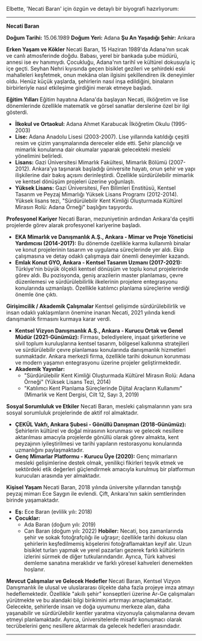 Elbette, 'Necati Baran' için özgün ve detaylı bir biyografi hazırlıyorum:

---

**Necati Baran**

**Doğum Tarihi:** 15.06.1989
**Doğum Yeri:** Adana
**Şu An Yaşadığı Şehir:** Ankara

**Erken Yaşam ve Kökler**
Necati Baran, 15 Haziran 1989'da Adana'nın sıcak ve canlı atmosferinde doğdu. Babası, yerel bir bankada şube müdürü, annesi ise ev hanımıydı. Çocukluğu, Adana'nın tarihî ve kültürel dokusuyla iç içe geçti. Seyhan Nehri kıyısında geçen bisiklet gezileri ve şehirdeki eski mahalleleri keşfetmek, onun mekâna olan ilgisini şekillendiren ilk deneyimler oldu. Henüz küçük yaşlarda, şehirlerin nasıl inşa edildiğini, binaların birbirleriyle nasıl etkileşime girdiğini merak etmeye başladı.

**Eğitim Yılları**
Eğitim hayatına Adana'da başlayan Necati, ilköğretim ve lise dönemlerinde özellikle matematik ve görsel sanatlar derslerine özel bir ilgi gösterdi.
*   **İlkokul ve Ortaokul:** Adana Ahmet Karabucak İlköğretim Okulu (1995-2003)
*   **Lise:** Adana Anadolu Lisesi (2003-2007). Lise yıllarında katıldığı çeşitli resim ve çizim yarışmalarında dereceler elde etti. Şehir plancılığı ve mimarlık konularına dair okumalar yaparak gelecekteki mesleki yönelimini belirledi.
*   **Lisans:** Gazi Üniversitesi Mimarlık Fakültesi, Mimarlık Bölümü (2007-2012). Ankara'ya taşınarak başladığı üniversite hayatı, onun şehir ve yapı ilişkilerine dair bakış açısını derinleştirdi. Özellikle sürdürülebilir mimarlık ve kentsel dönüşüm projeleri üzerine yoğunlaştı.
*   **Yüksek Lisans:** Gazi Üniversitesi, Fen Bilimleri Enstitüsü, Kentsel Tasarım ve Peyzaj Mimarlığı Yüksek Lisans Programı (2012-2014). Yüksek lisans tezi, "Sürdürülebilir Kent Kimliği Oluşturmada Kültürel Mirasın Rolü: Adana Örneği" başlığını taşıyordu.

**Profesyonel Kariyer**
Necati Baran, mezuniyetinin ardından Ankara'da çeşitli projelerde görev alarak profesyonel kariyerine başladı.
*   **EKA Mimarlık ve Danışmanlık A.Ş., Ankara - Mimar ve Proje Yöneticisi Yardımcısı (2014-2017):** Bu dönemde özellikle karma kullanımlı binalar ve konut projelerinin tasarım ve uygulama süreçlerinde yer aldı. Ekip çalışmasına ve detay odaklı çalışmaya dair önemli deneyimler kazandı.
*   **Emlak Konut GYO, Ankara - Kentsel Tasarım Uzmanı (2017-2021):** Türkiye'nin büyük ölçekli kentsel dönüşüm ve toplu konut projelerinde görev aldı. Bu pozisyonda, geniş arazilerin master planlaması, çevre düzenlemesi ve sürdürülebilirlik ilkelerinin projelere entegrasyonu konularında uzmanlaştı. Özellikle katılımcı planlama süreçlerine verdiği önemle öne çıktı.

**Girişimcilik / Akademik Çalışmalar**
Kentsel gelişimde sürdürülebilirlik ve insan odaklı yaklaşımların önemine inanan Necati, 2021 yılında kendi danışmanlık firmasını kurmaya karar verdi.
*   **Kentsel Vizyon Danışmanlık A.Ş., Ankara - Kurucu Ortak ve Genel Müdür (2021-Günümüz):** Firması, belediyelere, inşaat şirketlerine ve sivil toplum kuruluşlarına kentsel tasarım, bölgesel kalkınma stratejileri ve sürdürülebilir çevre planlaması konularında danışmanlık hizmetleri sunmaktadır. Ankara merkezli firma, özellikle tarihi dokunun korunması ve modern yaşamın entegrasyonu üzerine projeler geliştirmektedir.
*   **Akademik Yayınlar:**
    *   "Sürdürülebilir Kent Kimliği Oluşturmada Kültürel Mirasın Rolü: Adana Örneği" (Yüksek Lisans Tezi, 2014)
    *   "Katılımcı Kent Planlama Süreçlerinde Dijital Araçların Kullanımı" (Mimarlık ve Kent Dergisi, Cilt 12, Sayı 3, 2019)

**Sosyal Sorumluluk ve Etkiler**
Necati Baran, mesleki çalışmalarının yanı sıra sosyal sorumluluk projelerinde de aktif rol almaktadır.
*   **ÇEKÜL Vakfı, Ankara Şubesi - Gönüllü Danışman (2018-Günümüz):** Şehirlerin kültürel ve doğal mirasının korunması ve gelecek nesillere aktarılması amacıyla projelerde gönüllü olarak görev almakta, kent peyzajının iyileştirilmesi ve tarihi yapıların restorasyonu konularında uzmanlığını paylaşmaktadır.
*   **Genç Mimarlar Platformu - Kurucu Üye (2020):** Genç mimarların mesleki gelişimlerine destek olmak, yenilikçi fikirleri teşvik etmek ve sektördeki etik değerleri güçlendirmek amacıyla kurulmuş bir platformun kurucuları arasında yer almaktadır.

**Kişisel Yaşam**
Necati Baran, 2018 yılında üniversite yıllarından tanıştığı peyzaj mimarı Ece Saygın ile evlendi. Çift, Ankara'nın sakin semtlerinden birinde yaşamaktadır.
*   **Eş:** Ece Baran (evlilik yılı: 2018)
*   **Çocuklar:**
    *   Ada Baran (doğum yılı: 2019)
    *   Can Baran (doğum yılı: 2022)
**Hobiler:** Necati, boş zamanlarında şehir ve sokak fotoğrafçılığı ile uğraşır; özellikle tarihi dokusu olan şehirlerin keşfedilmemiş köşelerini fotoğraflamaktan keyif alır. Uzun bisiklet turları yapmak ve yerel pazarları gezerek farklı kültürlerin izlerini sürmek de diğer tutkularındandır. Ayrıca, Türk kahvesi demleme sanatına meraklıdır ve farklı yöresel kahveleri denemekten hoşlanır.

**Mevcut Çalışmalar ve Gelecek Hedefler**
Necati Baran, Kentsel Vizyon Danışmanlık ile ulusal ve uluslararası ölçekte daha fazla projeye imza atmayı hedeflemektedir. Özellikle "akıllı şehir" konseptleri üzerine Ar-Ge çalışmaları yürütmekte ve bu alandaki bilgi birikimini artırmayı amaçlamaktadır. Gelecekte, şehirlerde insan ve doğa uyumunu merkeze alan, daha yaşanabilir ve sürdürülebilir kentler yaratma vizyonuyla çalışmalarına devam etmeyi planlamaktadır. Ayrıca, üniversitelerde misafir konuşmacı olarak tecrübelerini genç nesillere aktarmak da gelecek hedefleri arasındadır.

---